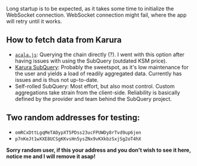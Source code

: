 Long startup is to be expected, as it takes some time to initialize the
WebSocket connection. WebSocket connection might fail, where the app will retry
until it works.

## How to fetch data from Karura

- [`acala.js`](https://github.com/AcalaNetwork/acala.js/wiki): Querying the
  chain directly (?). I went with this option after having issues with using the
  SubQuery (outdated KSM price).
- [Karura SubQuery](https://explorer.subquery.network/subquery/AcalaNetwork/karura):
  Probably the sweetspot, as it's low maintenance for the user and yields a load
  of readily aggregated data. Currently has issues and is thus not up-to-date.
- Self-rolled SubQuery: Most effort, but also most control. Custom aggregations
  take strain from the client-side. Reliability is basically defined by the
  provider and team behind the SubQuery project.

## Two random addresses for testing:

- `omRCxDttLgqMeTADypXT5PDss23ucFPUWDy8rTvd9up6jen`
- `p7nKeJt1wXXE8UCSgKKvsHn5ysZNx9vKXkbzSxjSg2oT4hX`

**Sorry random user, if this your address and you don't wish to see it here,
notice me and I will remove it asap!**
